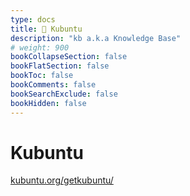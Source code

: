 ```yaml
---
type: docs
title: 🔷 Kubuntu
description: "kb a.k.a Knowledge Base"
# weight: 900
bookCollapseSection: false
bookFlatSection: false
bookToc: false
bookComments: false
bookSearchExclude: false
bookHidden: false
---
```


# Kubuntu

[kubuntu.org/getkubuntu/](https://kubuntu.org/getkubuntu/?sl)
